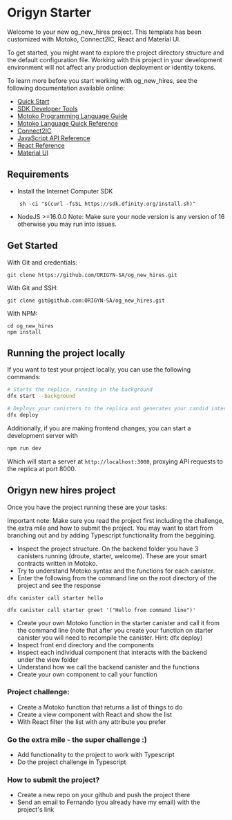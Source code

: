 # Origyn Starter

Welcome to your new og_new_hires project. This template has been customized with Motoko, Connect2IC, React and Material UI.

To get started, you might want to explore the project directory structure and the default configuration file. Working with this project in your development environment will not affect any production deployment or identity tokens.

To learn more before you start working with og_new_hires, see the following documentation available online:

- [Quick Start](https://smartcontracts.org/docs/current/developer-docs/quickstart/hello10mins)
- [SDK Developer Tools](https://sdk.dfinity.org/docs/developers-guide/sdk-guide.html)
- [Motoko Programming Language Guide](https://smartcontracts.org/docs/current/developer-docs/build/languages/motoko/)
- [Motoko Language Quick Reference](https://sdk.dfinity.org/docs/language-guide/language-manual.html)
- [Connect2IC](https://connect2ic.github.io/docs/)
- [JavaScript API Reference](https://erxue-5aaaa-aaaab-qaagq-cai.raw.ic0.app)
- [React Reference](https://reactjs.org)
- [Material UI](https://mui.com/material-ui/getting-started/installation/)

## Requirements

- Install the Internet Computer SDK

```
    sh -ci "$(curl -fsSL https://sdk.dfinity.org/install.sh)"
```

- NodeJS >=16.0.0
  Note: Make sure your node version is any version of 16 otherwise you may run into issues.

## Get Started

With Git and credentials:

```
git clone https://github.com/ORIGYN-SA/og_new_hires.git
```

With Git and SSH:

```
git clone git@github.com:ORIGYN-SA/og_new_hires.git
```

With NPM:

```
cd og_new_hires
npm install
```

## Running the project locally

If you want to test your project locally, you can use the following commands:

```bash
# Starts the replica, running in the background
dfx start --background

# Deploys your canisters to the replica and generates your candid interface
dfx deploy
```

Additionally, if you are making frontend changes, you can start a development server with

```bash
npm run dev
```

Which will start a server at `http://localhost:3000`, proxying API requests to the replica at port 8000.

## Origyn new hires project

Once you have the project running these are your tasks:

Important note: Make sure you read the project first including the challenge, the extra mile and how to submit the project. You may want to start from branching out and by adding Typescript functionality from the beggining.

- Inspect the project structure. On the backend folder you have 3 canisters running (droute, starter, welcome). These are your smart contracts written in Motoko.
- Try to understand Motoko syntax and the functions for each canister.
- Enter the following from the command line on the root directory of the project and see the response

```
dfx canister call starter hello
```

```
dfx canister call starter greet '("Hello from command line")'
```

- Create your own Motoko function in the starter canister and call it from the command line (note that after you create your function on starter canister you will need to recompile the canister. Hint: dfx deploy)
- Inspect front end directory and the components
- Inspect each individual component that interacts with the backend under the view folder
- Understand how we call the backend canister and the functions
- Create your own component to call your function

### Project challenge:

- Create a Motoko function that returns a list of things to do
- Create a view component with React and show the list
- With React filter the list with any attribute you prefer

### Go the extra mile - the super challenge :)

- Add functionality to the project to work with Typescript
- Do the project challenge in Typescript

### How to submit the project?

- Create a new repo on your github and push the project there
- Send an email to Fernando (you already have my email) with the project's link
